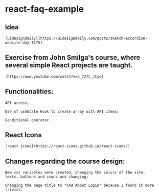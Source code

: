 # react-faq-example
 
 ## Idea

    [uidesigndaily](https://uidesigndaily.com/posts/sketch-accordion-website-day-1175)
  
  
  
 ## Exercise from John Smilga's course, where several simple React projects are taught.
    [https://www.youtube.com/watch?v=a_7Z7C_JCyo]



 ## Functionalities:

    API access;
    
    Use of useState Hook to create array with API items;

    Conditional operator.
    
 
 ## React Icons
  
    [react icons](https://react-icons.github.io/react-icons/)

  
  
 
 ## Changes regarding the course design:

    New css variables were created, changing the colors of the site, texts, buttons and icons and changing;
   
    Changing the page title to "FAQ About Login" because I found it more trivial.
   
   


